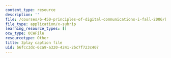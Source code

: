 ```yaml
---
content_type: resource
description: ''
file: /courses/6-450-principles-of-digital-communications-i-fall-2006/b6fcc3dc6ca9a32042412bc7f723c407_skW0oXoAU0M.srt
file_type: application/x-subrip
learning_resource_types: []
ocw_type: OCWFile
resourcetype: Other
title: 3play caption file
uid: b6fcc3dc-6ca9-a320-4241-2bc7f723c407
---
```

